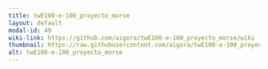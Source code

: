 ```yaml
---
title: twE100-e-100_proyecto_morse
layout: default
modal-id: 49
wiki-link: https://github.com/aigora/twE100-e-100_proyecto_morse/wiki
thumbnail: https://raw.githubusercontent.com/aigora/twE100-e-100_proyecto_morse/master/exactamente logo.png
alt: twE100-e-100_proyecto_morse
---
```

